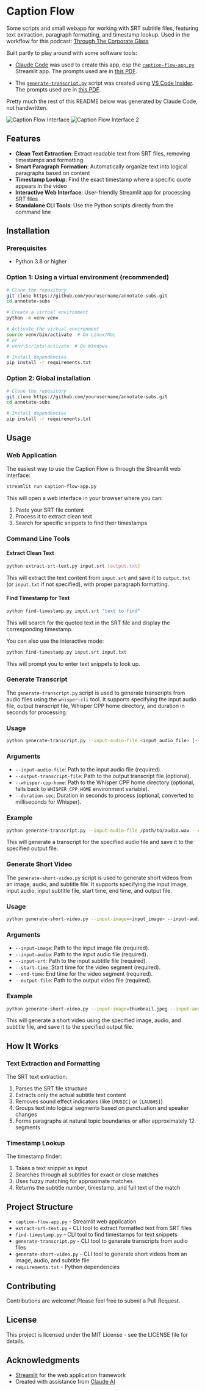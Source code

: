 # Caption Flow

Some scripts and small webapp for working with SRT subtitle files, featuring text extraction, paragraph formatting, and timestamp lookup. Used in the workflow for this podcast: [Through The Corporate Glass](https://www.throughthecorporateglass.com/)

Built partly to play around with some software tools:

* [Claude Code](https://www.anthropic.com/news/claude-3-7-sonnet) was used to create this app, esp the [`caption-flow-app.py`](caption-flow-app.py) Streamlit app. The prompts used are in [this PDF](claude-prompt-session-srt-analyzer.pdf).

* The [`generate-transcript.py`](generate-transcript.py) script was created using [VS Code Insider](https://code.visualstudio.com/insiders/). The prompts used are in [this PDF](vs-code-prompts-1.pdf).

Pretty much the rest of this README below was generated by Claude Code, not handwritten.

![Caption Flow Interface](caption-flow-app-1.png)
![Caption Flow Interface 2](caption-flow-app-2.png)

## Features

- **Clean Text Extraction**: Extract readable text from SRT files, removing timestamps and formatting
- **Smart Paragraph Formation**: Automatically organize text into logical paragraphs based on content
- **Timestamp Lookup**: Find the exact timestamp where a specific quote appears in the video
- **Interactive Web Interface**: User-friendly Streamlit app for processing SRT files
- **Standalone CLI Tools**: Use the Python scripts directly from the command line

## Installation

### Prerequisites

- Python 3.8 or higher

### Option 1: Using a virtual environment (recommended)

```bash
# Clone the repository
git clone https://github.com/yourusername/annotate-subs.git
cd annotate-subs

# Create a virtual environment
python -m venv venv

# Activate the virtual environment
source venv/bin/activate  # On Linux/Mac
# or
# venv\Scripts\activate  # On Windows

# Install dependencies
pip install -r requirements.txt
```

### Option 2: Global installation

```bash
# Clone the repository
git clone https://github.com/yourusername/annotate-subs.git
cd annotate-subs

# Install dependencies
pip install -r requirements.txt
```

## Usage

### Web Application

The easiest way to use the Caption Flow is through the Streamlit web interface:

```bash
streamlit run caption-flow-app.py
```

This will open a web interface in your browser where you can:
1. Paste your SRT file content
2. Process it to extract clean text
3. Search for specific snippets to find their timestamps

### Command Line Tools

#### Extract Clean Text

```bash
python extract-srt-text.py input.srt [output.txt]
```

This will extract the text content from `input.srt` and save it to `output.txt` (or `input.txt` if not specified), with proper paragraph formatting.

#### Find Timestamp for Text

```bash
python find-timestamp.py input.srt "text to find"
```

This will search for the quoted text in the SRT file and display the corresponding timestamp.

You can also use the interactive mode:

```bash
python find-timestamp.py input.srt input.txt
```

This will prompt you to enter text snippets to look up.

### Generate Transcript

The `generate-transcript.py` script is used to generate transcripts from audio files using the `whisper-cli` tool. It supports specifying the input audio file, output transcript file, Whisper CPP home directory, and duration in seconds for processing.

### Usage

```bash
python generate-transcript.py --input-audio-file <input_audio_file> [--output-transcript-file <output_transcript_file>] [--whisper-cpp-home <whisper_cpp_home>] [--duration-sec <duration_sec>]
```

### Arguments

- `--input-audio-file`: Path to the input audio file (required).
- `--output-transcript-file`: Path to the output transcript file (optional).
- `--whisper-cpp-home`: Path to the Whisper CPP home directory (optional, falls back to `WHISPER_CPP_HOME` environment variable).
- `--duration-sec`: Duration in seconds to process (optional, converted to milliseconds for Whisper).

### Example

```bash
python generate-transcript.py --input-audio-file /path/to/audio.wav --output-transcript-file /path/to/output.srt --whisper-cpp-home /path/to/whisper.cpp --duration-sec 60
```

This will generate a transcript for the specified audio file and save it to the specified output file.

### Generate Short Video

The `generate-short-video.py` script is used to generate short videos from an image, audio, and subtitle file. It supports specifying the input image, input audio, input subtitle file, start time, end time, and output file.

### Usage

```bash
python generate-short-video.py --input-image=<input_image> --input-audio=<input_audio> --input-srt=<input_srt> --start-time=<start_time> --end-time=<end_time> --output-file=<output_file>
```

### Arguments

- `--input-image`: Path to the input image file (required).
- `--input-audio`: Path to the input audio file (required).
- `--input-srt`: Path to the input subtitle file (required).
- `--start-time`: Start time for the video segment (required).
- `--end-time`: End time for the video segment (required).
- `--output-file`: Path to the output video file (required).

### Example

```bash
python generate-short-video.py --input-image=thumbnail.jpeg --input-audio=episode-audio.wav --input-srt=episode-transcript.srt --start-time=00:31:22.880 --end-time=00:32:25.500 --output-file=short-video.mp4
```

This will generate a short video using the specified image, audio, and subtitle file, and save it to the specified output file.

## How It Works

### Text Extraction and Formatting

The SRT text extraction:
1. Parses the SRT file structure
2. Extracts only the actual subtitle text content
3. Removes sound effect indicators (like `[MUSIC]` or `[LAUGHS]`)
4. Groups text into logical segments based on punctuation and speaker changes
5. Forms paragraphs at natural topic boundaries or after approximately 12 segments

### Timestamp Lookup

The timestamp finder:
1. Takes a text snippet as input
2. Searches through all subtitles for exact or close matches
3. Uses fuzzy matching for approximate matches
4. Returns the subtitle number, timestamp, and full text of the match

## Project Structure

- `caption-flow-app.py` - Streamlit web application
- `extract-srt-text.py` - CLI tool to extract formatted text from SRT files
- `find-timestamp.py` - CLI tool to find timestamps for text snippets
- `generate-transcript.py` - CLI tool to generate transcripts from audio files
- `generate-short-video.py` - CLI tool to generate short videos from an image, audio, and subtitle file
- `requirements.txt` - Python dependencies

## Contributing

Contributions are welcome! Please feel free to submit a Pull Request.

## License

This project is licensed under the MIT License - see the LICENSE file for details.

## Acknowledgments

- [Streamlit](https://streamlit.io/) for the web application framework
- Created with assistance from [Claude AI](https://claude.ai/)
